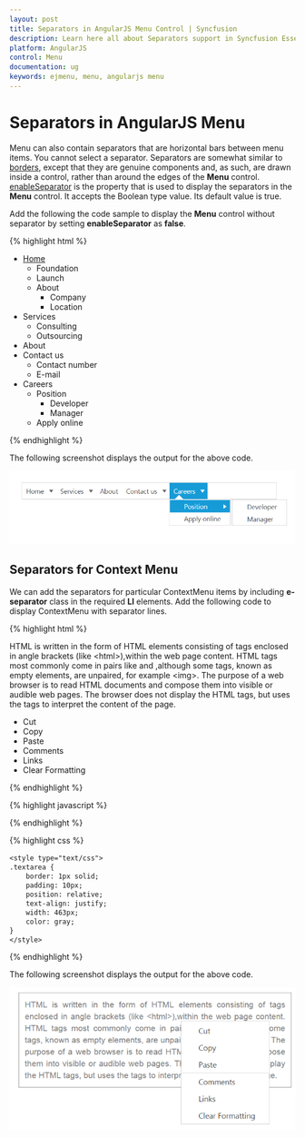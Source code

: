 ```yaml
---
layout: post
title: Separators in AngularJS Menu Control | Syncfusion
description: Learn here all about Separators support in Syncfusion Essential AngularJS Menu control, its elements, and more.
platform: AngularJS
control: Menu
documentation: ug
keywords: ejmenu, menu, angularjs menu
---
```


# Separators in AngularJS Menu

Menu can also contain separators that are horizontal bars between menu items. You cannot select a separator. Separators are somewhat similar to [borders](http://docs.oracle.com/javase/tutorial/uiswing/components/border.html), except that they are genuine components and, as such, are drawn inside a control, rather than around the edges of the **Menu** control. [enableSeparator](https://help.syncfusion.com/api/js/ejmenu#members:enableseparator) is the property that is used to display the separators in the **Menu** control. It accepts the Boolean type value. Its default value is true. 

Add the following the code sample to display the **Menu** control without separator by setting **enableSeparator** as **false**.

{% highlight html %}

    
<div>
    <ul id="menucontrol" ej-menu e-width="500" e-enableseparator="false">
        <li id="home">
            <a href="#">Home</a>
            <ul>
                <li><a>Foundation</a></li>
                <li><a>Launch</a></li>
                <li>
                    <a>About</a>
                    <ul>
                        <li><a>Company</a></li>
                        <li><a>Location</a></li>
                    </ul>
                </li>
            </ul>
        </li>
        <li id="Services">
            <a>Services</a>
            <ul>
                <li><a>Consulting</a></li>
                <li><a>Outsourcing</a></li>
            </ul>
        </li>
        <li id="About"><a>About</a></li>
        <li id="Contact">
            <a>Contact us</a>
            <ul>
                <li><a>Contact number</a></li>
                <li><a>E-mail</a></li>
            </ul>
        </li>
        <li id="Careers">
            <a>Careers</a>
            <ul>
                <li>
                    <a>Position</a>
                    <ul>
                        <li><a>Developer</a></li>
                        <li><a>Manager</a></li>
                    </ul>
                </li>
                <li><a>Apply online</a></li>
            </ul>
        </li>
    </ul>
</div>

{% endhighlight %}

The following screenshot displays the output for the above code. 

![AngularJS Menu separators](Separators_images/Separators_img1.png) 

## Separators for Context Menu

We can add the separators for particular ContextMenu items by including **e-separator** class in the required **LI** elements. Add the following code to display ContextMenu with separator lines.


{% highlight html %}

<div id="target" class="textarea">
	HTML is written in the form of HTML elements consisting of tags enclosed in angle brackets (like &lt;html&gt;),within the web page content. HTML tags most commonly come in pairs like and ,although some tags, known as empty elements, are unpaired, for example &lt;img&gt;. The purpose of a web browser is to read HTML documents and compose them into visible or audible web pages. The browser does not display the HTML tags, but uses the tags to interpret the content of the page.
</div>

<ul id="contextMenu" ej-menu e-contextmenutarget="#target" e-menutype="type">
	<li><a>Cut</a></li>
	<li><a>Copy</a></li>
	<li class="e-separator"><a>Paste</a></li>
	<li><a>Comments</a></li>
	<li><a>Links</a></li>
	<li><a>Clear Formatting</a></li>
</ul>

{% endhighlight %}


{% highlight javascript %}

 <script type="text/javascript">
    angular.module('MenuApp', ['ejangular'])
    .controller('MenuCtrl', function ($scope) {
        $scope.type = ej.MenuType.ContextMenu;                 
    });		
 </script>
	
{% endhighlight %}


{% highlight css %}

    <style type="text/css">	
    .textarea {
        border: 1px solid;
        padding: 10px;
        position: relative;
        text-align: justify;
        width: 463px;
        color: gray;
    }		
    </style>

{% endhighlight %}

The following screenshot displays the output for the above code. 

![AngularJS Menu separators for context menu](Separators_images/Separators_img2.png)